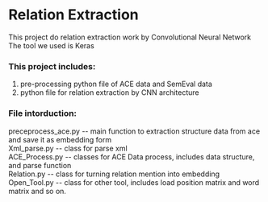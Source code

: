 # Relation Extraction
This project do relation extraction work by Convolutional Neural Network <br>
The tool we used is Keras <br>

### This project includes: <br>
1. pre-processing python file of ACE data and SemEval data <br>
2. python file for relation extraction by CNN architecture <br>

### File intorduction: <br>
preceprocess_ace.py -- main function to extraction structure data from ace and save it as embedding form <br>
Xml_parse.py -- class for parse xml <br>
ACE_Process.py -- classes for ACE Data process, includes data structure, and parse function <br>
Relation.py -- class for turning relation mention into embedding <br>
Open_Tool.py -- class for other tool, includes load position matrix and word matrix and so on. <br>



